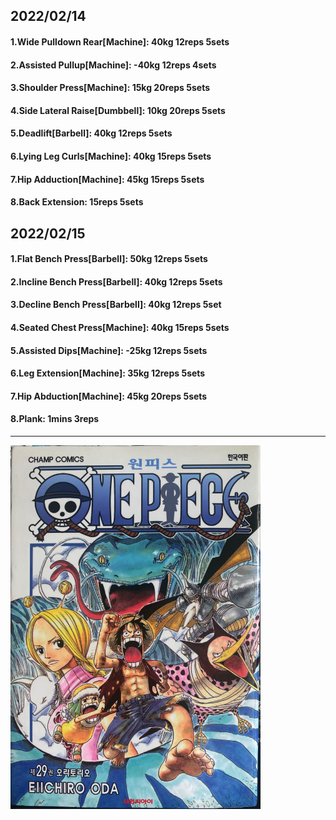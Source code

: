 ## 2022/02/14
#### 1.Wide Pulldown Rear\[Machine\]: 40kg 12reps 5sets
#### 2.Assisted Pullup\[Machine\]: -40kg 12reps 4sets
#### 3.Shoulder Press\[Machine\]: 15kg 20reps 5sets
#### 4.Side Lateral Raise\[Dumbbell\]: 10kg 20reps 5sets
#### 5.Deadlift\[Barbell\]: 40kg 12reps 5sets
#### 6.Lying Leg Curls\[Machine\]: 40kg 15reps 5sets
#### 7.Hip Adduction\[Machine\]: 45kg 15reps 5sets
#### 8.Back Extension: 15reps 5sets

## 2022/02/15
#### 1.Flat Bench Press\[Barbell\]: 50kg 12reps 5sets 
#### 2.Incline Bench Press\[Barbell\]: 40kg 12reps 5sets 
#### 3.Decline Bench Press\[Barbell\]: 40kg 12reps 5set
#### 4.Seated Chest Press\[Machine\]: 40kg 15reps 5sets
#### 5.Assisted Dips\[Machine\]: -25kg 12reps 5sets
#### 6.Leg Extension\[Machine]: 35kg 12reps 5sets
#### 7.Hip Abduction\[Machine\]: 45kg 20reps 5sets
#### 8.Plank: 1mins 3reps

---

<img src='./_resources/__029.png' width='400px' />
